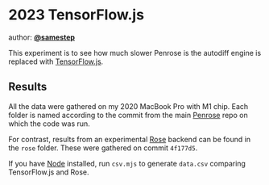 # 2023 TensorFlow.js

author: [**@samestep**](http://github.com/samestep)

This experiment is to see how much slower Penrose is the autodiff engine is
replaced with [TensorFlow.js][].

## Results

All the data were gathered on my 2020 MacBook Pro with M1 chip. Each folder is
named according to the commit from the main [Penrose][] repo on which the code
was run.

For contrast, results from an experimental [Rose][] backend can be found in the
`rose` folder. These were gathered on commit `4f177d5`.

If you have [Node][] installed, run `csv.mjs` to generate `data.csv` comparing
TensorFlow.js and Rose.

[Node]: https://nodejs.org/en/download/
[Penrose]: https://github.com/penrose/penrose
[Rose]: https://github.com/rose-lang/rose
[TensorFlow.js]: https://www.tensorflow.org/js
